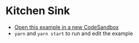 # Kitchen Sink

- [Open this example in a new CodeSandbox](https://codesandbox.io/s/github/tannerlinsley/react-table/tree/master/examples/kitchen-sink)
- `yarn` and `yarn start` to run and edit the example
